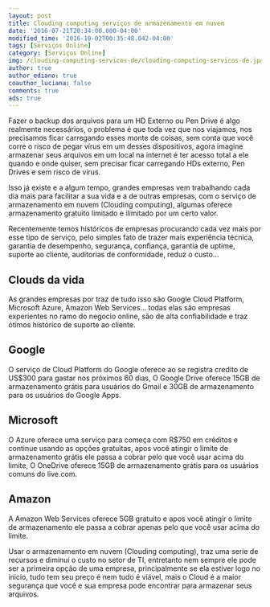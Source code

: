 ```yaml
---
layout: post
title: Clouding computing serviços de armazenamento em nuvem
date: '2016-07-21T20:34:00.000-04:00'
modified_time: '2016-10-02T00:35:48.042-04:00'
tags: [Serviços Online]
category: [Serviços Online]
img: /clouding-computing-servicos-de/clouding-computing-servicos-de.jpg
author: true
author_ediano: true
coauthor_luciana: false
comments: true
ads: true
---
```


Fazer o backup dos arquivos para um HD Externo ou Pen Drive é algo realmente necessários, o problema é que toda vez que nos viajamos, nos precisamos ficar carregando esses monte de coisas, sem conta que você corre o risco de pegar vírus em um desses dispositivos, agora imagine armazenar seus arquivos em um local na internet é ter acesso total a ele quando e onde quiser, sem precisar ficar carregando HDs externo, Pen Drives e sem risco de vírus.

Isso já existe e a algum tempo, grandes empresas vem trabalhando cada dia mais para facilitar a sua vida e a de outras empresas, com o serviço de armazenamento em nuvem (Clouding computing), algumas oferece armazenamento gratuito limitado e ilimitado por um certo valor.

Recentemente temos históricos de empresas procurando cada vez mais por esse tipo de serviço, pelo simples fato de trazer mais experiência técnica, garantia de desempenho, segurança, confiança, garantia de uptime, suporte ao cliente, auditorias de conformidade, reduz o custo...

## Clouds da vida
As grandes empresas por traz de tudo isso são Google Cloud Platform, Microsoft Azure, Amazon Web Services... todas elas são empresas experientes no ramo do negocio online, são de alta confiabilidade e traz ótimos histórico de suporte ao cliente.

## Google
O serviço de Cloud Platform do Google oferece ao se registra credito de US$300 para gastar nos próximos 60 dias, O Google Drive oferece 15GB de armazenamento grátis para usuários do Gmail e 30GB de armazenamento para os usuários do Google Apps.

## Microsoft
O Azure oferece uma serviço para começa com R$750 em créditos e continue usando as opções gratuitas, apos você atingir o limite de armazenamento grátis ele passa a cobrar pelo que você usar acima do limite, O OneDrive oferece 15GB de armazenamento grátis para os usuários comuns do live.com.

## Amazon
A Amazon Web Services oferece 5GB gratuito e apos você atingir o limite de armazenamento ele passa a cobrar apenas pelo que você usar acima do limite.

Usar o armazenamento em nuvem (Clouding computing), traz uma serie de recursos e diminui o custo no setor de TI, entretanto nem sempre ele pode ser a primeira opção de uma empresa, principalmente se ela estiver logo no inicio, tudo tem seu preço é nem tudo é viável, mais o Cloud é a maior segurança que você e sua empresa pode encontrar para armazenar seus arquivos.